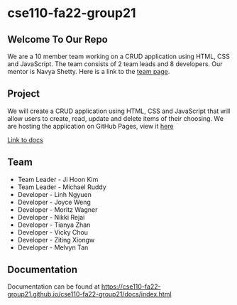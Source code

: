 # cse110-fa22-group21

## Welcome To Our Repo

We are a 10 member team working on a CRUD application using HTML, CSS and JavaScript. The team consists of 2 team leads and 8 developers. Our mentor is Navya Shetty. Here is a link to the [team page](admin/team.md).

## Project

We will create a CRUD application using HTML, CSS and JavaScript that will allow users to create, read, update and delete items of their choosing. We are hosting the application on GitHub Pages, view it [here](https://cse110-fa22-group21.github.io/cse110-fa22-group21/)

[Link to docs](https://cse110-fa22-group21.github.io/cse110-fa22-group21/out)

## Team

- Team Leader - Ji Hoon Kim
- Team Leader - Michael Ruddy
- Developer - Linh Ngyuen
- Developer - Joyce Weng
- Developer - Moritz Wagner
- Developer - Nikki Rejai
- Developer - Tianya Zhan
- Developer - Vicky Chou
- Developer - Ziting Xiongw
- Developer - Melvyn Tan

## Documentation
Documentation can be found at
https://cse110-fa22-group21.github.io/cse110-fa22-group21/docs/index.html